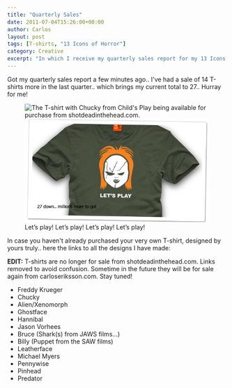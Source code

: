 ```yaml
---
title: "Quarterly Sales"
date: 2011-07-04T15:26:00+00:00
author: Carlos
layout: post
tags: [T-shirts, "13 Icons of Horror"]
category: Creative
excerpt: "In which I receive my quarterly sales report for my 13 Icons of Horror t-shirts."
---
```

Got my quarterly sales report a few minutes ago.. I've had a sale of 14 T-shirts more in the last quarter.. which brings my current total to 27.. Hurray for me!

<figure>
    <img class="js-lazy-load" data-original="/assets/posts/2011/07/tee.png" alt="The T-shirt with Chucky from Child's Play being available for purchase from shotdeadinthehead.com.">
  <noscript>
    <img src="/assets/posts/2011/07/tee.png" alt="The T-shirt with Chucky from Child's Play being available for purchase from shotdeadinthehead.com.">
  </noscript>
  <figcaption>Let’s play! Let’s play! Let’s play! Let’s play!</figcaption>
</figure>

In case you haven't already purchased your very own T-shirt, designed by yours truly.. here the links to all the designs I have made:

**EDIT:** T-shirts are no longer for sale from shotdeadinthehead.com. Links removed to avoid confusion. Sometime in the future they will be for sale again from carloseriksson.com. Stay tuned!

- Freddy Krueger  
- Chucky  
- Alien/Xenomorph  
- Ghostface  
- Hannibal  
- Jason Vorhees  
- Bruce (Shark(s) from JAWS films...)  
- Billy (Puppet from the SAW films)  
- Leatherface  
- Michael Myers  
- Pennywise  
- Pinhead  
- Predator
